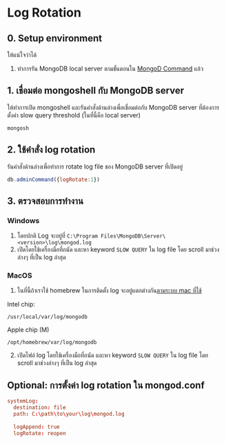 
# Log Rotation

## 0. Setup environment 

ให้แน่ใจว่าได้

1. ทำการรัน MongoDB local server ตามขั้นตอนใน [MongoD Command](../../connect-mongodb-with-shell.md) แล้ว

## 1. เชื่อมต่อ mongoshell กับ MongoDB server

ให้ทำการเปิด mongoshell และรันคำสั่งด้านล่างเพื่อเชื่อมต่อกับ MongoDB server ที่ต้องการตั้งค่า slow query threshold (ในที่นี้คือ local server)

```bash
mongosh 
```

## 2. ใช้คำสั่ง log rotation 

รันคำสั่งด้านล่างเพื่อทำการ rotate log file ของ MongoDB server ที่เปิดอยู่

```javascript
db.adminCommand({logRotate:1})
```

## 3. ตรวจสอบการทำงาน

### Windows 

1. โดยปกติ Log จะอยู่ที่ `C:\Program Files\MongoDB\Server\<version>\log\mongod.log` 
2. เปิดโดยใช้เครื่องมือที่ถนัด และหา keyword `SLOW QUERY` ใน log file โดย scroll มาช่วงล่างๆ ที่เป็น log ล่าสุด

### MacOS

1. ในที่นี้ถ้าเราใช้ homebrew ในการติดตั้ง log จะอยู่แตกต่างกัน[ตามระบบ mac ที่ใช้](https://www.mongodb.com/docs/manual/tutorial/install-mongodb-on-os-x/) 

 Intel chip: 
```
/usr/local/var/log/mongodb
```
 Apple chip (M)
```
/opt/homebrew/var/log/mongodb
```
2. เปิดไฟล์ log โดยใช้เครื่องมือที่ถนัด และหา keyword `SLOW QUERY` ใน log file โดย scroll มาช่วงล่างๆ ที่เป็น log ล่าสุด

## Optional: การตั้งค่า log rotation ใน mongod.conf

```conf
systemLog:
  destination: file
  path: C:\path\to\your\log\mongod.log
  
  logAppend: true
  logRotate: reopen
```